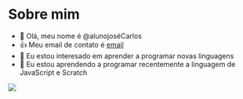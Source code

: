# Sobre mim
-  👋 Olá, meu nome é @alunojoséCarlos
-  👍 Meu email de contato é [email](jose.pereira.junior24@escola.pr.gov.br)
- 👀 Eu estou interesado em aprender a programar novas linguagens
- 🌱 Eu estou aprendendo a programar recentemente a linguagem de JavaScript e Scratch

![](https://img.shields.io/badge/Scratch-4D97FF?style=for-the-badge&logo=Scratch&logoColor=white)


